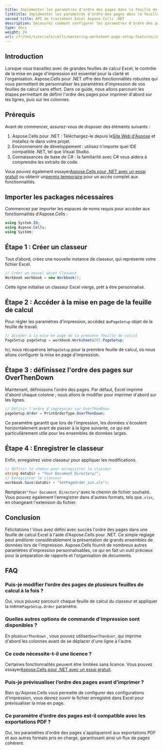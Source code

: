 ```yaml
---
title: Implémenter les paramètres d'ordre des pages dans la feuille de calcul
linktitle: Implémenter les paramètres d'ordre des pages dans la feuille de calcul
second_title: API de traitement Excel Aspose.Cells .NET
description: Découvrez comment configurer les paramètres d'ordre des pages dans Excel à l'aide d'Aspose.Cells pour .NET. Ce guide étape par étape montre comment imprimer d'abord sur les lignes, puis sur les colonnes, pour garantir que vos grandes feuilles de calcul s'affichent proprement sur papier.
type: docs
weight: 24
url: /fr/net/tutorials/cells/mastering-worksheet-page-setup-features/implement-page-order-settings/
---
```

## Introduction

Lorsque vous travaillez avec de grandes feuilles de calcul Excel, le contrôle de la mise en page d'impression est essentiel pour la clarté et l'organisation. Aspose.Cells pour .NET offre des fonctionnalités robustes qui vous permettent de personnaliser les paramètres d'impression de vos feuilles de calcul sans effort. Dans ce guide, nous allons parcourir les étapes permettant de définir l'ordre des pages pour imprimer d'abord sur les lignes, puis sur les colonnes.

## Prérequis

Avant de commencer, assurez-vous de disposer des éléments suivants :

1. Aspose.Cells pour .NET : Téléchargez-le depuis le[Site Web d'Aspose](https://releases.aspose.com/cells/net/) et installez-le dans votre projet.
2. Environnement de développement : utilisez n’importe quel IDE compatible .NET, tel que Visual Studio.
3. Connaissances de base de C# : la familiarité avec C# vous aidera à comprendre les extraits de code.

 Vous pouvez également essayer[Aspose.Cells pour .NET avec un essai gratuit](https://releases.aspose.com/) ou obtenir un[permis temporaire](https://purchase.aspose.com/temporary-license/) pour un accès complet aux fonctionnalités.

## Importer les packages nécessaires

Commencez par importer les espaces de noms requis pour accéder aux fonctionnalités d'Aspose.Cells :

```csharp
using System.IO;
using Aspose.Cells;
using System;
```

## Étape 1 : Créer un classeur

Tout d’abord, créez une nouvelle instance de classeur, qui représente votre fichier Excel.

```csharp
// Créer un nouvel objet Classeur
Workbook workbook = new Workbook();
```

Cette ligne initialise un classeur Excel vierge, prêt à être personnalisé.

## Étape 2 : Accéder à la mise en page de la feuille de calcul

 Pour régler les paramètres d'impression, accédez au`PageSetup` objet de la feuille de travail.

```csharp
// Accéder à la mise en page de la première feuille de calcul
PageSetup pageSetup = workbook.Worksheets[0].PageSetup;
```

 Ici, nous récupérons le`PageSetup` pour la première feuille de calcul, où nous allons configurer la mise en page d'impression.

## Étape 3 : définissez l'ordre des pages sur OverThenDown

Maintenant, définissons l'ordre des pages. Par défaut, Excel imprime d'abord chaque colonne ; nous allons le modifier pour imprimer d'abord sur les lignes.

```csharp
// Définir l'ordre d'impression sur OverThenDown
pageSetup.Order = PrintOrderType.OverThenDown;
```

Ce paramètre garantit que lors de l'impression, les données s'écoulent horizontalement avant de passer à la ligne suivante, ce qui est particulièrement utile pour les ensembles de données larges.

## Étape 4 : Enregistrer le classeur

Enfin, enregistrez votre classeur pour appliquer les modifications.

```csharp
// Définir le chemin pour enregistrer le classeur
string dataDir = "Your Document Directory/";
// Enregistrer le classeur
workbook.Save(dataDir + "SetPageOrder_out.xls");
```

 Remplacer`"Your Document Directory"`avec le chemin de fichier souhaité. Vous pouvez également l'enregistrer dans d'autres formats, tels que`.xlsx`, en changeant l'extension du fichier.

## Conclusion

Félicitations ! Vous avez défini avec succès l'ordre des pages dans une feuille de calcul Excel à l'aide d'Aspose.Cells pour .NET. Ce simple réglage peut améliorer considérablement la présentation de grands ensembles de données lors de l'impression. Aspose.Cells fournit de nombreux autres paramètres d'impression personnalisables, ce qui en fait un outil précieux pour la préparation de rapports et l'organisation de documents.

## FAQ

### Puis-je modifier l’ordre des pages de plusieurs feuilles de calcul à la fois ?

 Oui, vous pouvez parcourir chaque feuille de calcul du classeur et appliquer la même`PageSetup.Order` paramètre.

### Quelles autres options de commande d'impression sont disponibles ?

 En plus`OverThenDown` , vous pouvez utiliser`DownThenOver`, qui imprime d'abord les colonnes avant de se déplacer d'une ligne à l'autre.

### Ce code nécessite-t-il une licence ?

 Certaines fonctionnalités peuvent être limitées sans licence. Vous pouvez essayer[Aspose.Cells pour .NET avec un essai gratuit](https://releases.aspose.com/).

### Puis-je prévisualiser l’ordre des pages avant d’imprimer ?

Bien qu'Aspose.Cells vous permette de configurer des configurations d'impression, vous devrez ouvrir le fichier enregistré dans Excel pour prévisualiser la mise en page.

### Ce paramètre d’ordre des pages est-il compatible avec les exportations PDF ?

Oui, les paramètres d'ordre des pages s'appliqueront aux exportations PDF et aux autres formats pris en charge, garantissant ainsi un flux de pages cohérent.